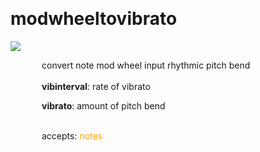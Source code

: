 
<a name=modwheeltovibrato></a><br>
# <b>modwheeltovibrato</b>
<img src="https://www.bespokesynth.com/docs/screenshots/modwheeltovibrato.png"><br>
<div style="display:inline-block;margin-left:50px;">
convert note mod wheel input rhythmic pitch bend<br/><br/>
<b>vibinterval</b>: rate of vibrato<br>

<b>vibrato</b>: amount of pitch bend<br>

<br>accepts: <font color=orange>notes</font> <br></div>
